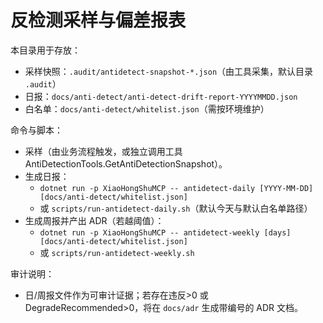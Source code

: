 # 反检测采样与偏差报表

本目录用于存放：

- 采样快照：`.audit/antidetect-snapshot-*.json`（由工具采集，默认目录 `.audit`）
- 日报：`docs/anti-detect/anti-detect-drift-report-YYYYMMDD.json`
- 白名单：`docs/anti-detect/whitelist.json`（需按环境维护）

命令与脚本：

- 采样（由业务流程触发，或独立调用工具 AntiDetectionTools.GetAntiDetectionSnapshot）。
- 生成日报：
  - `dotnet run -p XiaoHongShuMCP -- antidetect-daily [YYYY-MM-DD] [docs/anti-detect/whitelist.json]`
  - 或 `scripts/run-antidetect-daily.sh`（默认今天与默认白名单路径）
- 生成周报并产出 ADR（若越阈值）：
  - `dotnet run -p XiaoHongShuMCP -- antidetect-weekly [days] [docs/anti-detect/whitelist.json]`
  - 或 `scripts/run-antidetect-weekly.sh`

审计说明：

- 日/周报文件作为可审计证据；若存在违反>0 或 DegradeRecommended>0，将在 `docs/adr` 生成带编号的 ADR 文档。

